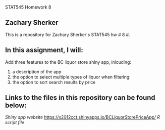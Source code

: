  STAT545 Homework 8
## Zachary Sherker

This is a repository for Zachary Sherker's STAT545 hw # 8 #.

## In this assignment, I will:

Add three features to the BC liquor store shiny app, inlcuding:
1) a description of the app
2) the option to select multiple types of liquor when filtering
3) the option to sort search results by price
## Links to the files in this repository can be found below:

*Shiny app website*
https://x2012cct.shinyapps.io/BCLiquorStorePriceApp/
*R script file*
